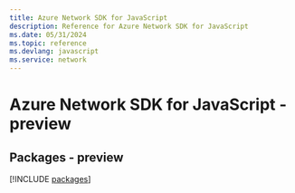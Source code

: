 ```yaml
---
title: Azure Network SDK for JavaScript
description: Reference for Azure Network SDK for JavaScript
ms.date: 05/31/2024
ms.topic: reference
ms.devlang: javascript
ms.service: network
---
```

# Azure Network SDK for JavaScript - preview
## Packages - preview
[!INCLUDE [packages](network-index.md)]